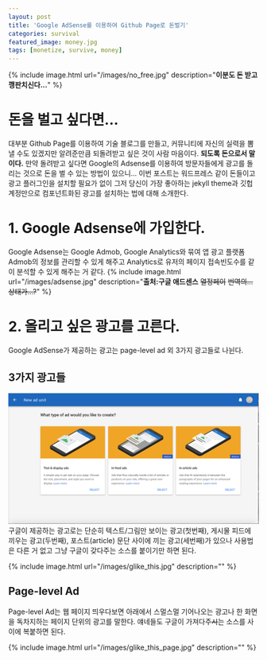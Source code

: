 ```yaml
---
layout: post
title: 'Google AdSense를 이용하여 Github Page로 돈벌기'
categories: survival
featured_image: money.jpg
tags: [monetize, survive, money]
---
```


{% include image.html url="/images/no_free.jpg" description="<strong>이분도 돈 받고 깽판치신다...</strong>" %}


<!--more-->




# 돈을 벌고 싶다면...

대부분  Github Page를 이용하여 기술 블로그를 만들고, 커뮤니티에 자신의 실력을 뽐낼 수도 있겠지만 알려준만큼 되돌려받고 싶은 것이 사람 마음이다. **되도록 돈으로서 말이다.** 만약 돌려받고 싶다면 Google의 Adsense를 이용하여 방문자들에게 광고를 돌리는 것으로 돈을 벌 수 있는 방법이 있으니... 이번 포스트는 워드프레스 같이 돈들이고 광고 플러그인을 설치할 필요가 없이 그저 당신이 가장 좋아하는 jekyll theme과 깃헙 계정만으로 컴포넌트화된 광고를 설치하는 법에 대해 소개한다.


# 1. Google Adsense에 가입한다.
Google Adsense는 Google Admob, Google Analytics와 묶여 앱 광고 플랫폼 Admob의 정보를 관리할 수 있게 해주고 Analytics로 유저의 페이지 접속빈도수를 같이 분석할 수 있게 해주는 거 같다.
{% include image.html url="/images/adsense.jpg" description="<strong>출처:구글 애드센스</strong> <strike>열정페이</strike> <strike>번역의...상태가...?</strike>" %}

# 2. 올리고 싶은 광고를 고른다.
Google AdSense가 제공하는 광고는 page-level ad 외 3가지 광고들로 나뉜다.

## 3가지 광고들
![광고들](/images/three_ads.jpg)
구글이 제공하는 광고로는 단순히 텍스트/그림만 보이는 광고(첫번째), 게시물 피드에 끼우는 광고(두번째), 포스트(article) 문단 사이에 끼는 광고(세번째)가 있으나
사용법은 다른 거 없고 그냥 구글이 갖다주는 소스를 붙이기만 하면 된다.

{% include image.html url="/images/glike_this.jpg" description="" %}


## Page-level Ad
Page-level Ad는 웹 페이지 띄우다보면 아래에서 스멀스멀 기어나오는 광고나 한 화면을 독차지하는 페이지 단위의 광고를 말한다. 
얘네들도 구글이 가져다주<strike>시</strike>는 소스를 <head> 사이에 복붙하면 된다.

{% include image.html url="/images/glike_this_page.jpg" description="" %}
